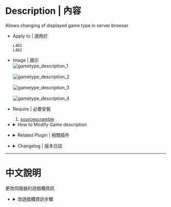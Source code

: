 # Description | 內容
Allows changing of displayed game type in server browser

* Apply to | 適用於
	```
	L4D1
	L4D2
	```

* Image | 圖示
	<br/>![gametype_description_1](image/gametype_description_1.jpg)  
	<br/>![gametype_description_2](image/gametype_description_2.jpg)  
	<br/>![gametype_description_3](image/gametype_description_3.jpg)  
	<br/>![gametype_description_4](image/gametype_description_4.jpg)  

* Require | 必要安裝
	1. [sourcescramble](https://github.com/nosoop/SMExt-SourceScramble/releases)

* <details><summary>How to Modify Game description</summary>

    1. Modify file: [configs/gametype_description.cfg](configs/gametype_description.cfg)
    2. The game description will change on map change or server restart
</details>

* <details><summary>Related Plugin | 相關插件</summary>

	1. [l4d_DynamicHostname](/l4d_DynamicHostname)</b>: Server name with txt file (Support any language)
    	* 伺服器房名可以寫中文的插件
</details>

* <details><summary>Changelog | 版本日誌</summary>

    * v1.0 (2024-3-25)
		* Initial Release
</details>

- - - -
# 中文說明
更改伺服器的遊戲欄資訊

* <details><summary>改遊戲欄資訊步驟</summary>

    1. 請打開文件[configs/gametype_description.cfg](configs/gametype_description.cfg)並更改 (可以寫中文)
    2. 等待伺服器重啟或換圖
</details>